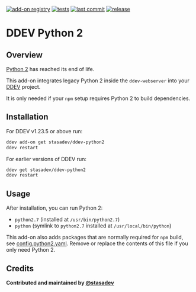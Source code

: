 [![add-on registry](https://img.shields.io/badge/DDEV-Add--on_Registry-blue)](https://addons.ddev.com)
[![tests](https://github.com/stasadev/ddev-python2/actions/workflows/tests.yml/badge.svg?branch=main)](https://github.com/stasadev/ddev-python2/actions/workflows/tests.yml?query=branch%3Amain)
[![last commit](https://img.shields.io/github/last-commit/stasadev/ddev-python2)](https://github.com/stasadev/ddev-python2/commits)
[![release](https://img.shields.io/github/v/release/stasadev/ddev-python2)](https://github.com/stasadev/ddev-python2/releases/latest)

# DDEV Python 2

## Overview

[Python 2](https://www.python.org/doc/sunset-python-2/) has reached its end of life.

This add-on integrates legacy Python 2 inside the `ddev-webserver` into your [DDEV](https://ddev.com/) project.

It is only needed if your `npm` setup requires Python 2 to build dependencies.

## Installation

For DDEV v1.23.5 or above run:

```bash
ddev add-on get stasadev/ddev-python2
ddev restart
```

For earlier versions of DDEV run:

```bash
ddev get stasadev/ddev-python2
ddev restart
```

## Usage

After installation, you can run Python 2:

- `python2.7` (installed at `/usr/bin/python2.7`)
- `python` (symlink to `python2.7` installed at `/usr/local/bin/python`)

This add-on also adds packages that are normally required for `npm` build, see [config.python2.yaml](./config.python2.yaml). Remove or replace the contents of this file if you only need Python 2.

## Credits

**Contributed and maintained by [@stasadev](https://github.com/stasadev)**
